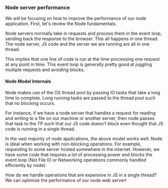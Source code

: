 
### Node server performance

We will be focusing on how to improve the performance of our node application. First, let's review the Node fundamentals. 

Node servers normally take in requests and process them in the event loop, sending back the response to the browser. This all happens in one thread. The node server, JS code and the server we are running are all in one thread. 

This implies that one line of code is run at the time processing one request at any point in time. This event loop is generally pretty good at juggling multiple requests and avoiding blocks. 

#### Node Model Internals 

Node makes use of the OS thread pool by passing IO tasks that take a long time to complete. Long running tasks are passed to the thread pool such that no blocking occurs. 

For instance, if we have a node server that handles a request for reading and writing to a file on our machine or another server, then node passes that task to the TP such that our JS code doesn't block even thought that JS code is running in a single thread. 

In the vast majority of node applications, the above model works well. Node is ideal when working with non-blocking operations. For example, requesting to some server hosted somewhere in the internet. However, we have some code that requires a lot of processing power and blocks the event loop (Not File IO or Networking operations commonly handled efficiently by node).

How do we handle operations that are expensive in JS in a single thread? We can optimize the performance of our node web server!